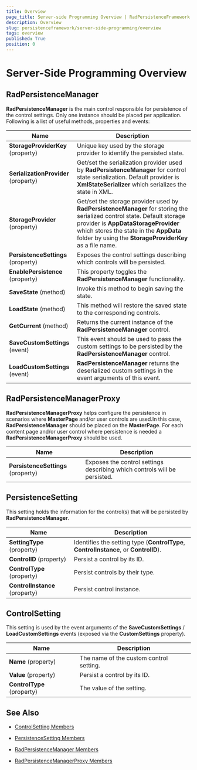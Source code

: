 ```yaml
---
title: Overview
page_title: Server-side Programming Overview | RadPersistenceFramework for ASP.NET AJAX Documentation
description: Overview
slug: persistenceframework/server-side-programming/overview
tags: overview
published: True
position: 0
---
```


# Server-Side Programming Overview



## RadPersistenceManager

**RadPersistenceManager** is the main control responsible for persistence of the control settings. Only one instance should be placed per application. Following is a list of useful methods, properties and events:


| Name | Description |
| ------ | ------ |
| **StorageProviderKey** (property)|Unique key used by the storage provider to identify the persisted state.|
| **SerializationProvider** (property)|Get/set the serialization provider used by **RadPersistenceManager** for control state serialization. Default provider is **XmlStateSerializer** which serializes the state in XML.|
| **StorageProvider** (property)|Get/set the storage provider used by **RadPersistenceManager** for storing the serialized control state. Default storage provider is **AppDataStorageProvider** which stores the state in the **AppData** folder by using the **StorageProviderKey** as a file name.|
| **PersistenceSettings** (property)|Exposes the control settings describing which controls will be persisted.|
| **EnablePersistence** (property)|This property toggles the **RadPersistenceManager** functionality.|
| **SaveState** (method)|Invoke this method to begin saving the state.|
| **LoadState** (method)|This method will restore the saved state to the corresponding controls.|
| **GetCurrent** (method)|Returns the current instance of the **RadPersistenceManager** control.|
| **SaveCustomSettings** (event)|This event should be used to pass the custom settings to be persisted by the **RadPersistenceManager** control.|
| **LoadCustomSettings** (event)|**RadPersistenceManager** returns the deserialized custom settings in the event arguments of this event.|

## RadPersistenceManagerProxy

**RadPersistenceManagerProxy** helps configure the persistence in scenarios where **MasterPage** and/or user controls are used.In this case, **RadPersistenceManager** should be placed on the **MasterPage**. For each content page and/or user control where persistence is needed a **RadPersistenceManagerProxy** should be used.


| Name | Description |
| ------ | ------ |
| **PersistenceSettings** (property)|Exposes the control settings describing which controls will be persisted.|

## PersistenceSetting

This setting holds the information for the control(s) that will be persisted by **RadPersistenceManager**.


| Name | Description |
| ------ | ------ |
| **SettingType** (property)|Identifies the setting type (**ControlType**, **ControlInstance**, or **ControlID**).|
| **ControlID** (property)|Persist a control by its ID.|
| **ControlType** (property)|Persist controls by their type.|
| **ControlInstance** (property)|Persist control instance.|

## ControlSetting

This setting is used by the event arguments of the **SaveCustomSettings** / **LoadCustomSettings** events (exposed via the **CustomSettings** property).


| Name | Description |
| ------ | ------ |
| **Name** (property)|The name of the custom control setting.|
| **Value** (property)|Persist a control by its ID.|
| **ControlType** (property)|The value of the setting.|

## See Also

 * [ControlSetting Members](http://www.telerik.com/help/aspnet-ajax/allmembers_t_telerik_web_ui_controlsetting.html)

 * [PersistenceSetting Members](http://www.telerik.com/help/aspnet-ajax/allmembers_t_telerik_web_ui_persistencesetting.html)

 * [RadPersistenceManager Members](http://www.telerik.com/help/aspnet-ajax/allmembers_t_telerik_web_ui_radpersistencemanager.html)

 * [RadPersistenceManagerProxy Members](http://www.telerik.com/help/aspnet-ajax/allmembers_t_telerik_web_ui_radpersistencemanagerproxy.html)
